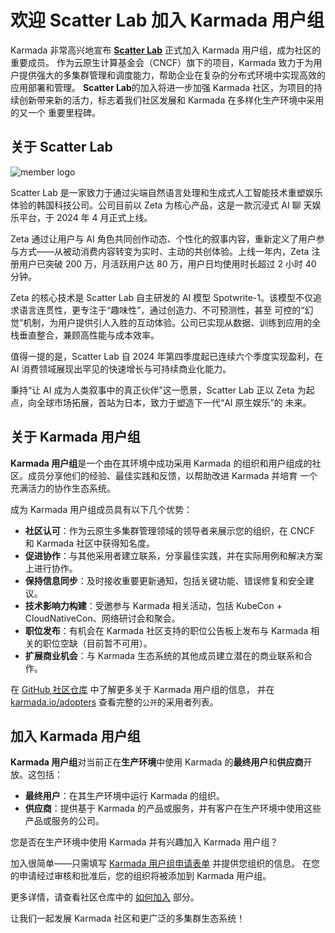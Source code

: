 # 欢迎 Scatter Lab 加入 Karmada 用户组

Karmada 非常高兴地宣布 **[Scatter Lab](https://www.scatterlab.co.kr/ko)** 正式加入 Karmada 用户组，成为社区的重要成员。
作为云原生计算基金会（CNCF）旗下的项目，Karmada 致力于为用户提供强大的多集群管理和调度能力，帮助企业在复杂的分布式环境中实现高效的应用部署和管理。
**Scatter Lab**的加入将进一步加强 Karmada 社区，为项目的持续创新带来新的活力，标志着我们社区发展和 Karmada 在多样化生产环境中采用的又一个
重要里程碑。

## 关于 Scatter Lab

![member logo](../../../../static/img/supporters/scatterlab.png)

Scatter Lab 是一家致力于通过尖端自然语言处理和生成式人工智能技术重塑娱乐体验的韩国科技公司。公司目前以 Zeta 为核心产品，这是一款沉浸式 AI 聊
天娱乐平台，于 2024 年 4 月正式上线。

Zeta 通过让用户与 AI 角色共同创作动态、个性化的叙事内容，重新定义了用户参与方式——从被动消费内容转变为实时、主动的共创体验。上线一年内，Zeta 
注册用户已突破 200 万，月活跃用户达 80 万，用户日均使用时长超过 2 小时 40 分钟。

Zeta 的核心技术是 Scatter Lab 自主研发的 AI 模型 Spotwrite-1。该模型不仅追求语言连贯性，更专注于“趣味性”，通过创造力、不可预测性，甚至
可控的“幻觉”机制，为用户提供引人入胜的互动体验。公司已实现从数据、训练到应用的全栈垂直整合，兼顾高性能与成本效率。

值得一提的是，Scatter Lab 自 2024 年第四季度起已连续六个季度实现盈利，在 AI 消费领域展现出罕见的快速增长与可持续商业化能力。

秉持“让 AI 成为人类叙事中的真正伙伴”这一愿景，Scatter Lab 正以 Zeta 为起点，向全球市场拓展，首站为日本，致力于塑造下一代“AI 原生娱乐”的
未来。

## 关于 Karmada 用户组

**Karmada 用户组**是一个由在其环境中成功采用 Karmada 的组织和用户组成的社区。成员分享他们的经验、最佳实践和反馈，以帮助改进 Karmada 并培育
一个充满活力的协作生态系统。

成为 Karmada 用户组成员具有以下几个优势：

- **社区认可**：作为云原生多集群管理领域的领导者来展示您的组织，在 CNCF 和 Karmada 社区中获得知名度。
- **促进协作**：与其他采用者建立联系，分享最佳实践，并在实际用例和解决方案上进行协作。
- **保持信息同步**：及时接收重要更新通知，包括关键功能、错误修复和安全建议。
- **技术影响力构建**：受邀参与 Karmada 相关活动，包括 KubeCon + CloudNativeCon、网络研讨会和聚会。
- **职位发布**：有机会在 Karmada 社区支持的职位公告板上发布与 Karmada 相关的职位空缺（目前暂不可用）。
- **扩展商业机会**：与 Karmada 生态系统的其他成员建立潜在的商业联系和合作。

在 [GitHub 社区仓库](https://github.com/karmada-io/community/tree/main/adopter-group) 中了解更多关于 Karmada 用户组的信息，
并在 [karmada.io/adopters](https://karmada.io/zh/adopters) 查看完整的`公开`的采用者列表。

## 加入 Karmada 用户组

**Karmada 用户组**对当前正在**生产环境**中使用 Karmada 的**最终用户**和**供应商**开放。这包括：

- **最终用户**：在其生产环境中运行 Karmada 的组织。
- **供应商**：提供基于 Karmada 的产品或服务，并有客户在生产环境中使用这些产品或服务的公司。

您是否在生产环境中使用 Karmada 并有兴趣加入 Karmada 用户组？

加入很简单——只需填写 [Karmada 用户组申请表单](https://github.com/karmada-io/karmada/issues/4540) 并提供您组织的信息。
在您的申请经过审核和批准后，您的组织将被添加到 Karmada 用户组。

更多详情，请查看社区仓库中的 [如何加入](https://github.com/karmada-io/community/tree/main/adopter-group#how-to-join) 部分。

让我们一起发展 Karmada 社区和更广泛的多集群生态系统！
